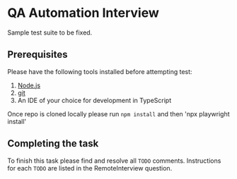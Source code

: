 # QA Automation Interview
Sample test suite to be fixed.

## Prerequisites
Please have the following tools installed before attempting test:
1. [Node.js](https://docs.npmjs.com/downloading-and-installing-node-js-and-npm)
1. [git](https://github.com/git-guides/install-git)
1. An IDE of your choice for development in TypeScript

Once repo is cloned locally please run `npm install` and then 'npx playwright install'

## Completing the task

To finish this task please find and resolve all `TODO` comments. Instructions for each
`TODO` are listed in the RemoteInterview question.
